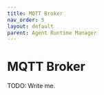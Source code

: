 ```yaml
---
title: MQTT Broker
nav_order: 5
layout: default
parent: Agent Runtime Manager
---
```


# MQTT Broker

TODO: Write me.
